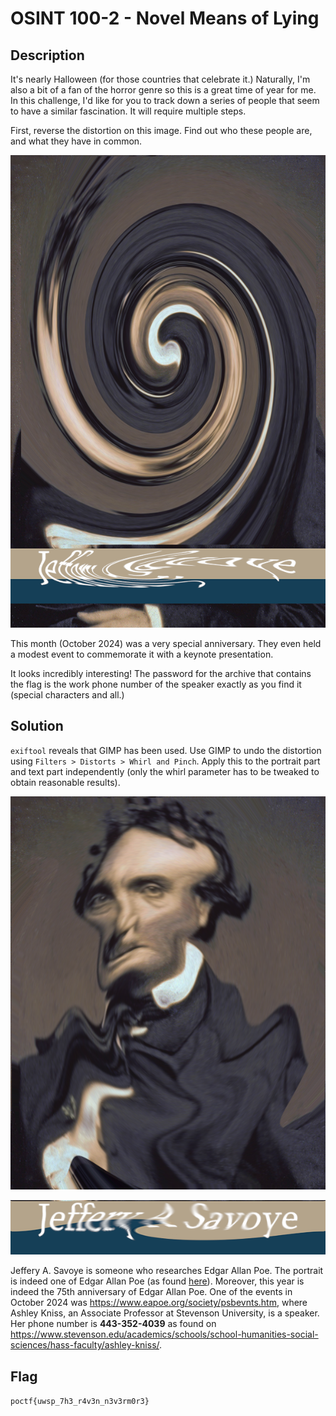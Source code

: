 # OSINT 100-2 - Novel Means of Lying
## Description
It's nearly Halloween (for those countries that celebrate it.) Naturally, I'm also a bit of a fan of the horror genre so this is a great time of year for me. In this challenge, I'd like for you to track down a series of people that seem to have a similar fascination. It will require multiple steps.

First, reverse the distortion on this image. Find out who these people are, and what they have in common. 

![Swirled image](public/OSINT100-2.png)

This month (October 2024) was a very special anniversary. They even held a modest event to commemorate it with a keynote presentation.

It looks incredibly interesting! The password for the archive that contains the flag is the work phone number of the speaker exactly as you find it (special characters and all.)

## Solution
`exiftool` reveals that GIMP has been used. Use GIMP to undo the distortion using `Filters > Distorts > Whirl and Pinch`. Apply this to the portrait part and text part independently (only the whirl parameter has to be tweaked to obtain reasonable results).

![OSINT100-2_portrait.png](solution/OSINT100-2_portrait.png)

![OSINT100-2_name.png](solution/OSINT100-2_name.png)

Jeffery A. Savoye is someone who researches Edgar Allan Poe. The portrait is indeed one of Edgar Allan Poe (as found [here](https://www.psupress.org/journals/jnls_EAPR.html)). 
Moreover, this year is indeed the 75th anniversary of Edgar Allan Poe. One of the events in October 2024 was https://www.eapoe.org/society/psbevnts.htm, where Ashley Kniss, an Associate Professor at Stevenson University, is a speaker. 
Her phone number is **443-352-4039** as found on https://www.stevenson.edu/academics/schools/school-humanities-social-sciences/hass-faculty/ashley-kniss/.

## Flag
`poctf{uwsp_7h3_r4v3n_n3v3rm0r3}`
